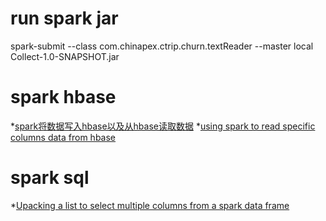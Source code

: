 # run spark jar
spark-submit --class com.chinapex.ctrip.churn.textReader --master local Collect-1.0-SNAPSHOT.jar

# spark hbase
*[spark将数据写入hbase以及从hbase读取数据](http://blog.csdn.net/u013468917/article/details/52822074)
*[using spark to read specific columns data from hbase](http://stackoverflow.com/questions/27122409/using-spark-to-read-specific-columns-data-from-hbase)

# spark sql
*[Upacking a list to select multiple columns from a spark data frame](http://stackoverflow.com/questions/34938770/upacking-a-list-to-select-multiple-columns-from-a-spark-data-frame)


